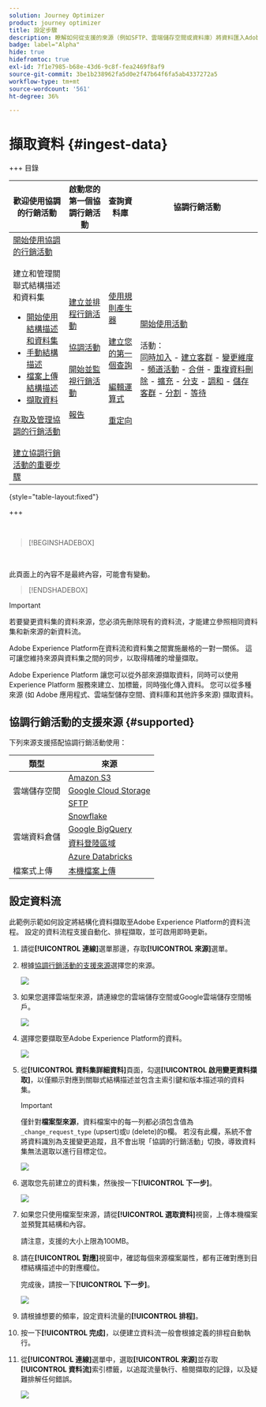 ```yaml
---
solution: Journey Optimizer
product: journey optimizer
title: 設定步驟
description: 瞭解如何從支援的來源（例如SFTP、雲端儲存空間或資料庫）將資料匯入Adobe Experience Platform。
badge: label="Alpha"
hide: true
hidefromtoc: true
exl-id: 7f1e7985-b68e-43d6-9c8f-fea2469f8af9
source-git-commit: 3be1b238962fa5d0e2f47b64f6fa5ab4337272a5
workflow-type: tm+mt
source-wordcount: '561'
ht-degree: 36%

---
```


# 擷取資料 {#ingest-data}

+++ 目錄

| 歡迎使用協調的行銷活動 | 啟動您的第一個協調行銷活動 | 查詢資料庫 | 協調行銷活動 |
|---|---|---|---|
| [開始使用協調的行銷活動](gs-orchestrated-campaigns.md)<br/><br/>建立和管理關聯式結構描述和資料集</br> <ul><li>[開始使用結構描述和資料集](gs-schemas.md)</li><li>[手動結構描述](manual-schema.md)</li><li>[檔案上傳結構描述](file-upload-schema.md)</li><li>[擷取資料](ingest-data.md)</li></ul>[存取及管理協調的行銷活動](access-manage-orchestrated-campaigns.md)<br/><br/>[建立協調行銷活動的重要步驟](gs-campaign-creation.md) | [建立並排程行銷活動](create-orchestrated-campaign.md)<br/><br/>[協調活動](orchestrate-activities.md)<br/><br/>[開始並監視行銷活動](start-monitor-campaigns.md)<br/><br/>[報告](reporting-campaigns.md) | [使用規則產生器](orchestrated-rule-builder.md)<br/><br/>[建立您的第一個查詢](build-query.md)<br/><br/>[編輯運算式](edit-expressions.md)<br/><br/>[重定向](retarget.md) | [開始使用活動](activities/about-activities.md)<br/><br/>活動：<br/>[同時加入](activities/and-join.md) - [建立客群](activities/build-audience.md) - [變更維度](activities/change-dimension.md) - [頻道活動](activities/channels.md) - [合併](activities/combine.md) - [重複資料刪除](activities/deduplication.md) - [擴充](activities/enrichment.md) - [分支](activities/fork.md) - [調和](activities/reconciliation.md) - [儲存客群](activities/save-audience.md) - [分割](activities/split.md) - [等待](activities/wait.md) |

{style="table-layout:fixed"}

+++

</br>

>[!BEGINSHADEBOX]

</br>

此頁面上的內容不是最終內容，可能會有變動。

>[!ENDSHADEBOX]

>[!IMPORTANT]
>
>若要變更資料集的資料來源，您必須先刪除現有的資料流，才能建立參照相同資料集和新來源的新資料流。
>
>Adobe Experience Platform在資料流和資料集之間實施嚴格的一對一關係。 這可讓您維持來源與資料集之間的同步，以取得精確的增量擷取。

Adobe Experience Platform 讓您可以從外部來源擷取資料，同時可以使用 Experience Platform 服務來建立、加標籤，同時強化傳入資料。 您可以從多種來源 (如 Adobe 應用程式、雲端型儲存空間、資料庫和其他許多來源) 擷取資料。 

## 協調行銷活動的支援來源 {#supported}

下列來源支援搭配協調行銷活動使用：

<table>
  <thead>
    <tr>
      <th>類型</th>
      <th>來源</th>
    </tr>
  </thead>
  <tbody>
    <tr>
      <td rowspan="3">雲端儲存空間</td>
      <td><a href="https://experienceleague.adobe.com/zh-hant/docs/experience-platform/sources/ui-tutorials/create/cloud-storage/s3">Amazon S3</a></td>
    </tr>
    <tr>
      <td><a href="https://experienceleague.adobe.com/zh-hant/docs/experience-platform/sources/ui-tutorials/create/cloud-storage/google-cloud-storage">Google Cloud Storage</a></td>
    </tr>
    <tr>
      <td><a href="https://experienceleague.adobe.com/zh-hant/docs/experience-platform/sources/ui-tutorials/create/cloud-storage/sftp">SFTP</a></td>
    </tr>
      <td rowspan="4">雲端資料倉儲</td>
      <td><a href="https://experienceleague.adobe.com/zh-hant/docs/experience-platform/sources/ui-tutorials/create/databases/snowflake">Snowflake</a></td>
    </tr>
    <tr>
      <td><a href="https://experienceleague.adobe.com/zh-hant/docs/experience-platform/sources/ui-tutorials/create/databases/bigquery">Google BigQuery</a></td>
    </tr>
    <tr>
      <td><a href="https://experienceleague.adobe.com/zh-hant/docs/experience-platform/sources/ui-tutorials/create/cloud-storage/data-landing-zone">資料登陸區域<a></td>
    </tr>
    <tr>
      <td><a href="https://experienceleague.adobe.com/zh-hant/docs/experience-platform/sources/ui-tutorials/create/databases/databricks">Azure Databricks</a></td>
    </tr>
    <tr>
      <td rowspan="3">檔案式上傳</td>
      <td><a href="https://experienceleague.adobe.com/zh-hant/docs/experience-platform/sources/ui-tutorials/create/local-system/local-file-upload">本機檔案上傳<a></td>
    </tr>

</tbody>
</table>

## 設定資料流

此範例示範如何設定將結構化資料擷取至Adobe Experience Platform的資料流程。 設定的資料流程支援自動化、排程擷取，並可啟用即時更新。

1. 請從&#x200B;**[!UICONTROL 連線]**&#x200B;選單那邊，存取&#x200B;**[!UICONTROL 來源]**&#x200B;選單。

1. 根據[協調行銷活動的支援來源](#supported)選擇您的來源。

   ![](assets/admin_sources_1.png)

1. 如果您選擇雲端型來源，請連線您的雲端儲存空間或Google雲端儲存空間帳戶。

   ![](assets/admin_sources_2.png)

1. 選擇您要擷取至Adobe Experience Platform的資料。

   ![](assets/S3_config_1.png)

1. 從&#x200B;**[!UICONTROL 資料集詳細資料]**&#x200B;頁面，勾選&#x200B;**[!UICONTROL 啟用變更資料擷取]**，以僅顯示對應到關聯式結構描述並包含主索引鍵和版本描述項的資料集。

   >[!IMPORTANT]
   >
   > 僅針對&#x200B;**檔案型來源**，資料檔案中的每一列都必須包含值為`_change_request_type` (upsert)或`U` (delete)的`D`欄。 若沒有此欄，系統不會將資料識別為支援變更追蹤，且不會出現「協調的行銷活動」切換，導致資料集無法選取以進行目標定位。

   ![](assets/S3_config_6.png)

1. 選取您先前建立的資料集，然後按一下&#x200B;**[!UICONTROL 下一步]**。

   ![](assets/S3_config_3.png)

1. 如果您只使用檔案型來源，請從&#x200B;**[!UICONTROL 選取資料]**&#x200B;視窗，上傳本機檔案並預覽其結構和內容。

   請注意，支援的大小上限為100MB。

1. 請在&#x200B;**[!UICONTROL 對應]**&#x200B;視窗中，確認每個來源檔案屬性，都有正確對應到目標結構描述中的對應欄位。

   完成後，請按一下&#x200B;**[!UICONTROL 下一步]**。

   ![](assets/S3_config_4.png)

1. 請根據想要的頻率，設定資料流量的&#x200B;**[!UICONTROL 排程]**。

1. 按一下&#x200B;**[!UICONTROL 完成]**，以便建立資料流一般會根據定義的排程自動執行。

1. 從&#x200B;**[!UICONTROL 連線]**&#x200B;選單中，選取&#x200B;**[!UICONTROL 來源]**&#x200B;並存取&#x200B;**[!UICONTROL 資料流]**&#x200B;索引標籤，以追蹤流量執行、檢閱擷取的記錄，以及疑難排解任何錯誤。

   ![](assets/S3_config_5.png)

